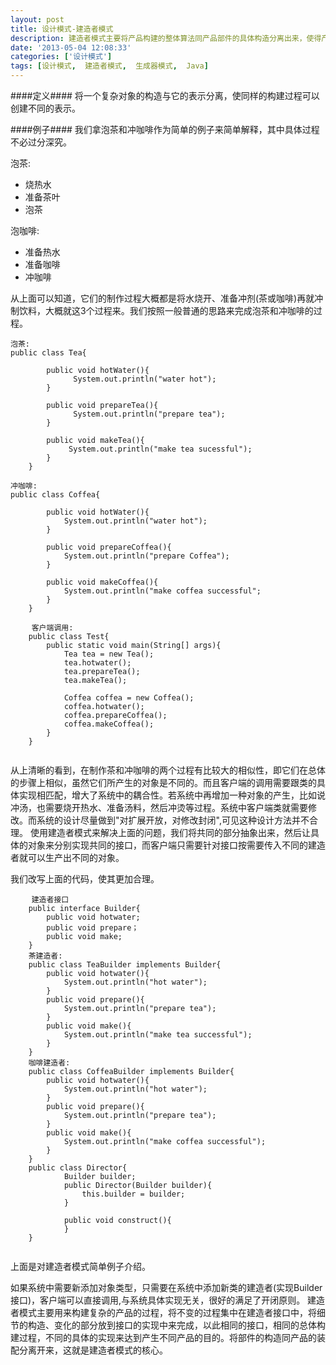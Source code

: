```yaml
---
layout: post
title: 设计模式-建造者模式
description: 建造者模式主要将产品构建的整体算法同产品部件的具体构造分离出来，使得产品构建同具体部件之间的构造解耦出来，使系统具有松耦合、更好的复用性及良好的扩展性。
date: '2013-05-04 12:08:33'
categories: ['设计模式']
tags: [设计模式,  建造者模式,  生成器模式,  Java]
---
```


####定义####
将一个复杂对象的构造与它的表示分离，使同样的构建过程可以创建不同的表示。

####例子####
我们拿泡茶和冲咖啡作为简单的例子来简单解释，其中具体过程不必过分深究。
<!--more-->
泡茶:

* 烧热水
* 准备茶叶
* 泡茶

泡咖啡:

* 准备热水
* 准备咖啡
* 冲咖啡

从上面可以知道，它们的制作过程大概都是将水烧开、准备冲剂(茶或咖啡)再就冲制饮料，大概就这3个过程来。我们按照一般普通的思路来完成泡茶和冲咖啡的过程。

<pre><code>泡茶:
public class Tea{
        
    	public void hotWater(){
    	      System.out.println("water hot");
    	}
    	
    	public void prepareTea(){
    	      System.out.println("prepare tea");
    	}
    	
    	public void makeTea(){
    	     System.out.println("make tea sucessful");
    	}
    }
</code></pre>
<pre><code>冲咖啡:
public class Coffea{
        
    	public void hotWater(){
			System.out.println("water hot");
    	}
    	
    	public void prepareCoffea(){
            System.out.println("prepare Coffea");	
		}
    	
    	public void makeCoffea(){
			System.out.println("make coffea successful";
    	}
    }
</code></pre>
<pre>
	<code>客户端调用:
	public class Test{
        public static void main(String[] args){
            Tea tea = new Tea();
			tea.hotwater();
			tea.prepareTea();
			tea.makeTea();
			
            Coffea coffea = new Coffea();
            coffea.hotwater();
			coffea.prepareCoffea();
            coffea.makeCoffea();
		}
	}
	</code>
</pre>
从上清晰的看到，在制作茶和冲咖啡的两个过程有比较大的相似性，即它们在总体的步骤上相似，虽然它们所产生的对象是不同的。而且客户端的调用需要跟类的具体实现相匹配，增大了系统中的耦合性。若系统中再增加一种对象的产生，比如说冲汤，也需要烧开热水、准备汤料，然后冲烫等过程。系统中客户端类就需要修改。而系统的设计尽量做到"对扩展开放，对修改封闭",可见这种设计方法并不合理。
使用建造者模式来解决上面的问题，我们将共同的部分抽象出来，然后让具体的对象来分别实现共同的接口，而客户端只需要针对接口按需要传入不同的建造者就可以生产出不同的对象。

我们改写上面的代码，使其更加合理。

<pre>
    <code>建造者接口
    public interface Builder{
		public void hotwater;
		public void prepare；
		public void make;
	}
	茶建造者:
	public class TeaBuilder implements Builder{
		public void hotwater(){
			System.out.println("hot water");
		}
		public void prepare(){
			System.out.println("prepare tea");
		}
		public void make(){
			System.out.println("make tea successful");
		}
	}
    咖啡建造者:
	public class CoffeaBuilder implements Builder{
		public void hotwater(){
			System.out.println("hot water");
		}
		public void prepare(){
			System.out.println("prepare tea");
		}
		public void make(){
			System.out.println("make coffea successful");
		}
	}
    public class Director{
			Builder builder;
			public Director(Builder builder){
				this.builder = builder;
			}

			public void construct(){
			}
	}
	</code>
</pre>
上面是对建造者模式简单例子介绍。

如果系统中需要新添加对象类型，只需要在系统中添加新类的建造者(实现Builder接口)，客户端可以直接调用,与系统具体实现无关，很好的满足了开闭原则。
建造者模式主要用来构建复杂的产品的过程，将不变的过程集中在建造者接口中，将细节的构造、变化的部分放到接口的实现中来完成，以此相同的接口，相同的总体构建过程，不同的具体的实现来达到产生不同产品的目的。将部件的构造同产品的装配分离开来，这就是建造者模式的核心。

	
